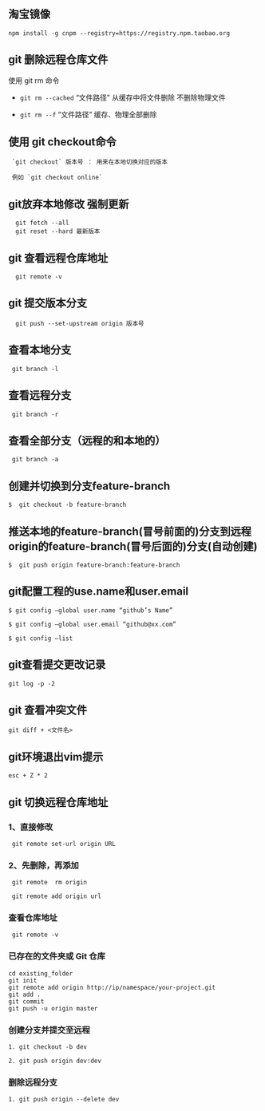 
## 淘宝镜像

    npm install -g cnpm --registry=https://registry.npm.taobao.org

## git 删除远程仓库文件

使用 git rm 命令

- `git rm --cached` “文件路径”  从缓存中将文件删除 不删除物理文件

- `git rm --f` “文件路径”  缓存、物理全部删除

## 使用 git checkout命令

     `git checkout` 版本号 ： 用来在本地切换对应的版本
     
     例如 `git checkout online`
 
## git放弃本地修改 强制更新

      git fetch --all
      git reset --hard 最新版本
      
## git 查看远程仓库地址
      
      git remote -v
    
## git 提交版本分支
    
      git push --set-upstream origin 版本号

## 查看本地分支

     git branch -l 

## 查看远程分支

     git branch -r 

## 查看全部分支（远程的和本地的）

     git branch -a 

## 创建并切换到分支feature-branch  

    $  git checkout -b feature-branch    

##  推送本地的feature-branch(冒号前面的)分支到远程origin的feature-branch(冒号后面的)分支(自动创建)
    $  git push origin feature-branch:feature-branch    

## git配置工程的use.name和user.email

    $ git config –global user.name “github’s Name”

    $ git config –global user.email “github@xx.com”

    $ git config –list

## git查看提交更改记录

    git log -p -2

## git 查看冲突文件

    git diff + <文件名>    

## git环境退出vim提示

    esc + Z * 2

 ## git 切换远程仓库地址

 ### 1、直接修改

     git remote set-url origin URL

### 2、先删除，再添加

     git remote  rm origin

     git remote add origin url 

### 查看仓库地址

     git remote -v

### 已存在的文件夹或 Git 仓库

    cd existing_folder
    git init
    git remote add origin http://ip/namespace/your-project.git
    git add .
    git commit
    git push -u origin master

### 创建分支并提交至远程

    1. git checkout -b dev

    2. git push origin dev:dev

### 删除远程分支

    1. git push origin --delete dev